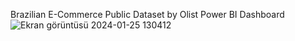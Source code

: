Brazilian E-Commerce Public Dataset by Olist Power BI Dashboard
![Ekran görüntüsü 2024-01-25 130412](https://github.com/nurgumus/e-commerce-PowerBI/assets/108015878/6a045a29-9497-4925-a095-7b502aa5f262)

